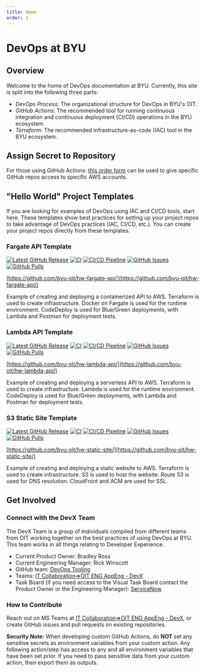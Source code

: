 ```yaml
---
title: Home
order: 1
---
```


# DevOps at BYU

## Overview

Welcome to the home of DevOps documentation at BYU. Currently, this site is split into the following three parts:

- _DevOps Process_: The organizational structure for DevOps in BYU's OIT.
- _GitHub Actions_: The recommended tool for running continuous integration and continuous deployment (CI/CD) 
operations in the BYU ecosystem.
- _Terraform_: The recommended infrastructure-as-code (IAC) tool in the BYU ecosystem.

## Assign Secret to Repository

For those using GitHub Actions: 
[this order form](https://it.byu.edu/it?id=sc_cat_item&sys_id=d20809201b2d141069fbbaecdc4bcb84) 
can be used to give specific GitHub repos access to specific AWS accounts.

## "Hello World" Project Templates

If you are looking for examples of DevOps using IAC and CI/CD tools, start here. These templates show best practices 
for setting up your project repos to take advantage of DevOps practices (IAC, CI/CD, etc.). You can create your project 
repos directly from these templates.

### Fargate API Template

[![Latest GitHub Release](https://img.shields.io/github/v/release/byu-oit/hw-fargate-api?sort=semver)](https://github.com/byu-oit/hw-fargate-api/releases/)
[![CI](https://github.com/byu-oit/hw-fargate-api/workflows/CI/badge.svg)](https://github.com/byu-oit/hw-fargate-api/actions?query=workflow%3ACI)
[![CI/CD Pipeline](https://github.com/byu-oit/hw-fargate-api/workflows/CI/CD%20Pipeline/badge.svg)](https://github.com/byu-oit/hw-fargate-api/actions?query=workflow%3A%22CI%2FCD+Pipeline%22)
[![GitHub Issues](https://img.shields.io/github/issues/byu-oit/hw-fargate-api.svg)](https://github.com/byu-oit/hw-fargate-api/issues/)
[![GitHub Pulls](https://img.shields.io/github/issues-pr/byu-oit/hw-fargate-api.svg)](https://github.com/byu-oit/hw-fargate-api/pulls/)

[https://github.com/byu-oit/hw-fargate-api/](https://github.com/byu-oit/hw-fargate-api/)

Example of creating and deploying a containerized API to AWS. Terraform is used to create infrastructure. Docker on 
Fargate is used for the runtime environment. CodeDeploy is used for Blue/Green deployments, with Lambda and Postman for 
deployment tests.

### Lambda API Template

[![Latest GitHub Release](https://img.shields.io/github/v/release/byu-oit/hw-lambda-api?sort=semver)](https://github.com/byu-oit/hw-lambda-api/releases/)
[![CI](https://github.com/byu-oit/hw-lambda-api/workflows/CI/badge.svg)](https://github.com/byu-oit/hw-lambda-api/actions?query=workflow%3ACI)
[![CI/CD Pipeline](https://github.com/byu-oit/hw-lambda-api/workflows/CI/CD%20Pipeline/badge.svg)](https://github.com/byu-oit/hw-lambda-api/actions?query=workflow%3A%22CI%2FCD+Pipeline%22)
[![GitHub Issues](https://img.shields.io/github/issues/byu-oit/hw-lambda-api.svg)](https://github.com/byu-oit/hw-lambda-api/issues/)
[![GitHub Pulls](https://img.shields.io/github/issues-pr/byu-oit/hw-lambda-api.svg)](https://github.com/byu-oit/hw-lambda-api/pulls/)

[https://github.com/byu-oit/hw-lambda-api/](https://github.com/byu-oit/hw-lambda-api/)

Example of creating and deploying a serverless API to AWS. Terraform is used to create infrastructure. Lambda is used 
for the runtime environment. CodeDeploy is used for Blue/Green deployments, with Lambda and Postman for deployment 
tests.

### S3 Static Site Template

[![Latest GitHub Release](https://img.shields.io/github/v/release/byu-oit/hw-static-site?sort=semver)](https://github.com/byu-oit/hw-static-site/releases/)
[![CI](https://github.com/byu-oit/hw-static-site/workflows/CI/badge.svg)](https://github.com/byu-oit/hw-static-site/actions?query=workflow%3ACI)
[![CI/CD Pipeline](https://github.com/byu-oit/hw-static-site/workflows/CI/CD%20Pipeline/badge.svg)](https://github.com/byu-oit/hw-static-site/actions?query=workflow%3A%22CI%2FCD+Pipeline%22)
[![GitHub Issues](https://img.shields.io/github/issues/byu-oit/hw-static-site.svg)](https://github.com/byu-oit/hw-static-site/issues/)
[![GitHub Pulls](https://img.shields.io/github/issues-pr/byu-oit/hw-static-site.svg)](https://github.com/byu-oit/hw-static-site/pulls/)

[https://github.com/byu-oit/hw-static-site/](https://github.com/byu-oit/hw-static-site/)

Example of creating and deploying a static website to AWS. Terraform is used to create infrastructure. S3 is used to 
host the website. Route 53 is used for DNS resolution. CloudFront and ACM are used for SSL.

## Get Involved

### Connect with the DevX Team

The DevX Team is a group of individuals compiled from different teams from OIT working together on the best practices 
of using DevOps at BYU. This team works in all things relating to Developer Experience.

- Current Product Owner: Bradley Ross
- Current Engineering Manager: Rick Winscott
- GitHub team: [DevOps Tooling](https://github.com/orgs/byu-oit/teams/devops-tooling)
- Teams: [IT Collaboration=>OIT ENG AppEng - DevX](https://teams.microsoft.com/l/channel/19%3a8ed626937ba34f8d8c5f2e3fb09fb464%40thread.tacv2/OIT%2520ENG%2520AppEng%2520-%2520DevX?groupId=54688770-069e-42a2-9f77-07cbb0306d01&tenantId=c6fc6e9b-51fb-48a8-b779-9ee564b40413)
- Task Board (if you need access to the Visual Task Board contact the Product Owner or the Engineering Manager): [ServiceNow](https://it.byu.edu/nav_to.do?uri=%2F$agile_board.do%23%2Fsprint_tracking)

### How to Contribute

Reach out on MS Teams at [IT Collaboration=>OIT ENG AppEng - DevX](https://teams.microsoft.com/l/channel/19%3a8ed626937ba34f8d8c5f2e3fb09fb464%40thread.tacv2/OIT%2520ENG%2520AppEng%2520-%2520DevX?groupId=54688770-069e-42a2-9f77-07cbb0306d01&tenantId=c6fc6e9b-51fb-48a8-b779-9ee564b40413), or create GitHub issues and pull 
requests on existing repositories.

**Security Note:** When developing custom GitHub Actions, do **NOT** set any sensitive secrets as environment variables from your custom action.
Any following action/step has access to any and all environment variables that have been set prior.
If you need to pass sensitive data from your custom action, then export them as outputs.
